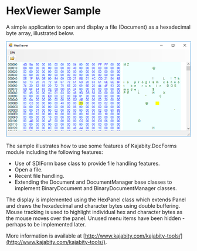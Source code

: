 HexViewer Sample
================

A simple application to open and display a file (Document) as a hexadecimal 
byte array, illustrated below.

![Screenshot](screenshot.png)

The sample illustrates how to use some features of Kajabity.DocForms module including the following features:
-	Use of SDIForm base class to provide file handling features.
-	Open a file.
-	Recent file handling.
-	Extending the Document and DocumentManager base classes to implement BinaryDocument and BinaryDocumentManager classes.

The display is implemented using the HexPanel class which extends Panel and draws the hexadecimal and character bytes using double buffering.  Mouse tracking is used to highlight individual hex and character bytes as the mouse moves over the panel.  Unused menu items have been hidden - perhaps to be implemented later.

More information is available at [http://www.kajabity.com/kajabity-tools/](http://www.kajabity.com/kajabity-tools/).
